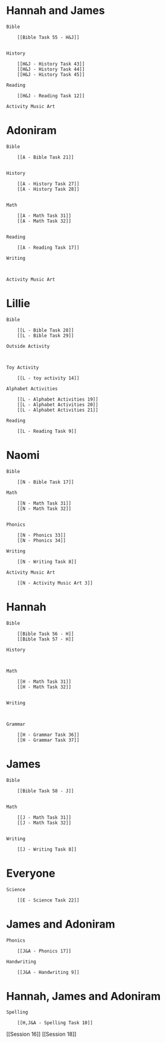 # Hannah and James

	Bible

		[[Bible Task 55 - H&J]]
		

	History

		[[H&J - History Task 43]]
		[[H&J - History Task 44]]
		[[H&J - History Task 45]]

	Reading

		[[H&J - Reading Task 12]]

	Activity Music Art

		
# Adoniram

	Bible

		[[A - Bible Task 21]]
		

	History

		[[A - History Task 27]]
		[[A - History Task 28]]
		

	Math

		[[A - Math Task 31]]
		[[A - Math Task 32]]
		

	Reading

		[[A - Reading Task 17]]

	Writing

		

	Activity Music Art

		

# Lillie

	Bible

		[[L - Bible Task 28]]
		[[L - Bible Task 29]]

	Outside Activity

		

	Toy Activity

		[[L - toy activity 14]]

	Alphabet Activities

		[[L - Alphabet Activities 19]]
		[[L - Alphabet Activities 20]]
		[[L - Alphabet Activities 21]]

	Reading

		[[L - Reading Task 9]]

# Naomi

	Bible

		[[N - Bible Task 17]]

	Math

		[[N - Math Task 31]]
		[[N - Math Task 32]]
		

	Phonics

		[[N - Phonics 33]]
		[[N - Phonics 34]]

	Writing

		[[N - Writing Task 8]]

	Activity Music Art

		[[N - Activity Music Art 3]]

# Hannah

	Bible

		[[Bible Task 56 - H]]
		[[Bible Task 57 - H]]

	History

		

	Math

		[[H - Math Task 31]]
		[[H - Math Task 32]]
		

	Writing

		

	Grammar

		[[H - Grammar Task 36]]
		[[H - Grammar Task 37]]
		
# James

	Bible

		[[Bible Task 58 - J]]
		

	Math

		[[J - Math Task 31]]
		[[J - Math Task 32]]
		

	Writing

		[[J - Writing Task 8]]

# Everyone

	Science

		[[E - Science Task 22]]
# James and Adoniram

	Phonics

		[[J&A - Phonics 17]]

	Handwriting

		[[J&A - Handwriting 9]]
# Hannah, James and Adoniram

	Spelling

		[[H,J&A - Spelling Task 10]]

[[Session 16]]
[[Session 18]]
